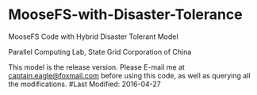 # MooseFS-with-Disaster-Tolerance
MooseFS Code with Hybrid Disaster Tolerant Model

Parallel Computing Lab, State Grid Corporation of China

This model is the release version.
Please E-mail me at captain.eagle@foxmail.com before using this code, as well as querying all the modifications.
#Last Modified: 2016-04-27
